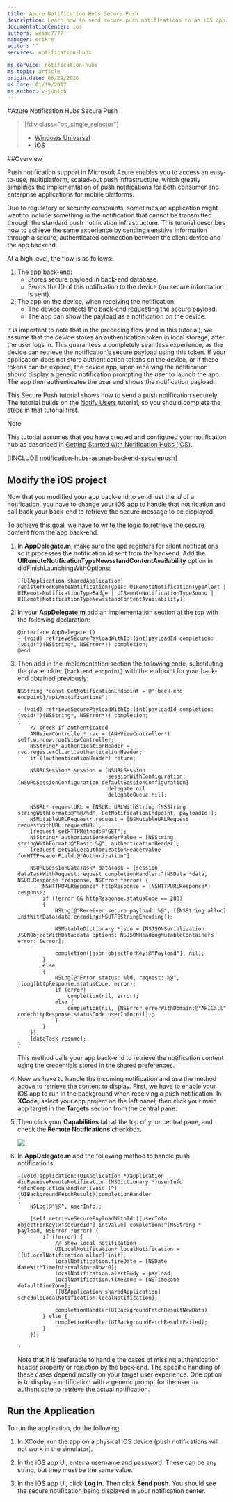 ```yaml
---
title: Azure Notification Hubs Secure Push
description: Learn how to send secure push notifications to an iOS app from Azure. Code samples written in Objective-C and C#.
documentationCenter: ios
authors: wesmc7777
manager: erikre
editor: ''
services: notification-hubs

ms.service: notification-hubs
ms.topic: article
origin.date: 06/29/2016
ms.date: 01/19/2017
ms.author: v-junlch
---
```


#Azure Notification Hubs Secure Push

> [!div class="op_single_selector"]
>- [Windows Universal](./notification-hubs-aspnet-backend-windows-dotnet-wns-secure-push-notification.md)
>- [iOS](./notification-hubs-aspnet-backend-ios-push-apple-apns-secure-notification.md)

##Overview

Push notification support in Microsoft Azure enables you to access an easy-to-use, multiplatform, scaled-out push infrastructure, which greatly simplifies the implementation of push notifications for both consumer and enterprise applications for mobile platforms.

Due to regulatory or security constraints, sometimes an application might want to include something in the notification that cannot be transmitted through the standard push notification infrastructure. This tutorial describes how to achieve the same experience by sending sensitive information through a secure, authenticated connection between the client device and the app backend.

At a high level, the flow is as follows:

1. The app back-end:
    - Stores secure payload in back-end database.
    - Sends the ID of this notification to the device (no secure information is sent).
2. The app on the device, when receiving the notification:
    - The device contacts the back-end requesting the secure payload.
    - The app can show the payload as a notification on the device.

It is important to note that in the preceding flow (and in this tutorial), we assume that the device stores an authentication token in local storage, after the user logs in. This guarantees a completely seamless experience, as the device can retrieve the notification’s secure payload using this token. If your application does not store authentication tokens on the device, or if these tokens can be expired, the device app, upon receiving the notification should display a generic notification prompting the user to launch the app. The app then authenticates the user and shows the notification payload.

This Secure Push tutorial shows how to send a push notification securely. The tutorial builds on the [Notify Users](./notification-hubs-aspnet-backend-ios-apple-apns-notification.md) tutorial, so you should complete the steps in that tutorial first.

> [!NOTE]
> This tutorial assumes that you have created and configured your notification hub as described in [Getting Started with Notification Hubs (iOS)](./notification-hubs-ios-apple-push-notification-apns-get-started.md).

[!INCLUDE [notification-hubs-aspnet-backend-securepush](../../includes/notification-hubs-aspnet-backend-securepush.md)]

## Modify the iOS project

Now that you modified your app back-end to send just the *id* of a notification, you have to change your iOS app to handle that notification and call back your back-end to retrieve the secure message to be displayed.

To achieve this goal, we have to write the logic to retrieve the secure content from the app back-end.

1. In **AppDelegate.m**, make sure the app registers for silent notifications so it processes the notification id sent from the backend. Add the **UIRemoteNotificationTypeNewsstandContentAvailability** option in didFinishLaunchingWithOptions:

    ```
    [[UIApplication sharedApplication] registerForRemoteNotificationTypes: UIRemoteNotificationTypeAlert | UIRemoteNotificationTypeBadge | UIRemoteNotificationTypeSound | UIRemoteNotificationTypeNewsstandContentAvailability];
    ```

2. In your **AppDelegate.m** add an implementation section at the top with the following declaration:

    ```
    @interface AppDelegate ()
    - (void) retrieveSecurePayloadWithId:(int)payloadId completion: (void(^)(NSString*, NSError*)) completion;
    @end
    ```

3. Then add in the implementation section the following code, substituting the placeholder `{back-end endpoint}` with the endpoint for your back-end obtained previously:

    ```
    NSString *const GetNotificationEndpoint = @"{back-end endpoint}/api/notifications";

    - (void) retrieveSecurePayloadWithId:(int)payloadId completion: (void(^)(NSString*, NSError*)) completion;
    {
        // check if authenticated
        ANHViewController* rvc = (ANHViewController*) self.window.rootViewController;
        NSString* authenticationHeader = rvc.registerClient.authenticationHeader;
        if (!authenticationHeader) return;

        NSURLSession* session = [NSURLSession
                                 sessionWithConfiguration:[NSURLSessionConfiguration defaultSessionConfiguration]
                                 delegate:nil
                                 delegateQueue:nil];

        NSURL* requestURL = [NSURL URLWithString:[NSString stringWithFormat:@"%@/%d", GetNotificationEndpoint, payloadId]];
        NSMutableURLRequest* request = [NSMutableURLRequest requestWithURL:requestURL];
        [request setHTTPMethod:@"GET"];
        NSString* authorizationHeaderValue = [NSString stringWithFormat:@"Basic %@", authenticationHeader];
        [request setValue:authorizationHeaderValue forHTTPHeaderField:@"Authorization"];

        NSURLSessionDataTask* dataTask = [session dataTaskWithRequest:request completionHandler:^(NSData *data, NSURLResponse *response, NSError *error) {
            NSHTTPURLResponse* httpResponse = (NSHTTPURLResponse*) response;
            if (!error && httpResponse.statusCode == 200)
            {
                NSLog(@"Received secure payload: %@", [[NSString alloc] initWithData:data encoding:NSUTF8StringEncoding]);

                NSMutableDictionary *json = [NSJSONSerialization JSONObjectWithData:data options: NSJSONReadingMutableContainers error: &error];

                completion([json objectForKey:@"Payload"], nil);
            }
            else
            {
                NSLog(@"Error status: %ld, request: %@", (long)httpResponse.statusCode, error);
                if (error)
                    completion(nil, error);
                else {
                    completion(nil, [NSError errorWithDomain:@"APICall" code:httpResponse.statusCode userInfo:nil]);
                }
            }
        }];
        [dataTask resume];
    }
    ```

    This method calls your app back-end to retrieve the notification content using the credentials stored in the shared preferences.

4. Now we have to handle the incoming notification and use the method above to retrieve the content to display. First, we have to enable your iOS app to run in the background when receiving a push notification. In **XCode**, select your app project on the left panel, then click your main app target in the **Targets** section from the central pane.

5. Then click your **Capabilities** tab at the top of your central pane, and check the **Remote Notifications** checkbox.

    ![][IOS1]

6. In **AppDelegate.m** add the following method to handle push notifications:

    ```
    -(void)application:(UIApplication *)application didReceiveRemoteNotification:(NSDictionary *)userInfo fetchCompletionHandler:(void (^)(UIBackgroundFetchResult))completionHandler
    {
        NSLog(@"%@", userInfo);

        [self retrieveSecurePayloadWithId:[[userInfo objectForKey:@"secureId"] intValue] completion:^(NSString * payload, NSError *error) {
            if (!error) {
                // show local notification
                UILocalNotification* localNotification = [[UILocalNotification alloc] init];
                localNotification.fireDate = [NSDate dateWithTimeIntervalSinceNow:0];
                localNotification.alertBody = payload;
                localNotification.timeZone = [NSTimeZone defaultTimeZone];
                [[UIApplication sharedApplication] scheduleLocalNotification:localNotification];

                completionHandler(UIBackgroundFetchResultNewData);
            } else {
                completionHandler(UIBackgroundFetchResultFailed);
            }
        }];

    }
    ```

    Note that it is preferable to handle the cases of missing authentication header property or rejection by the back-end. The specific handling of these cases depend mostly on your target user experience. One option is to display a notification with a generic prompt for the user to authenticate to retrieve the actual notification.

## Run the Application

To run the application, do the following:

1. In XCode, run the app on a physical iOS device (push notifications will not work in the simulator).

2. In the iOS app UI, enter a username and password. These can be any string, but they must be the same value.

3. In the iOS app UI, click **Log in**. Then click **Send push**. You should see the secure notification being displayed in your notification center.

[IOS1]: ./media/notification-hubs-aspnet-backend-ios-secure-push/secure-push-ios-1.png